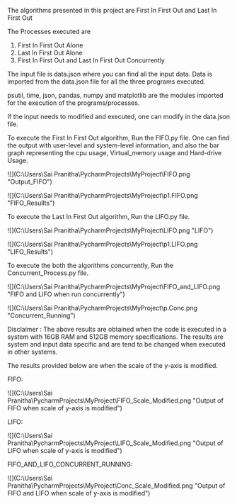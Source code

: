 The algorithms presented in this project are First In First Out and Last In First Out

The Processes executed are 
1. First In First Out Alone
2. Last In First Out Alone
3. First In First Out and Last In First Out Concurrently

The input file is data.json where you can find all the input data.
Data is imported from the data.json file for all the three programs executed. 

psutil, time, json, pandas, numpy and matplotlib are the modules imported for the execution of the programs/processes.

If the input needs to modified and executed, one can modify in the data.json file. 


To execute the First In First Out algorithm, Run the FIFO.py file. One can find the output with user-level and system-level information, and also the bar graph representing the cpu usage, Virtual_memory usage and Hard-drive Usage.

![](C:\Users\Sai Pranitha\PycharmProjects\MyProject\FIFO.png "Output_FIFO")

![](C:\Users\Sai Pranitha\PycharmProjects\MyProject\p1.FIFO.png "FIFO_Resullts")

To execute the Last In First Out algorithm, Run the LIFO.py file.

![](C:\Users\Sai Pranitha\PycharmProjects\MyProject\LIFO.png "LIFO")

![](C:\Users\Sai Pranitha\PycharmProjects\MyProject\p1.LIFO.png "LIFO_Results")

To execute the both the algorithms concurrently, Run the Concurrent_Process.py file.

![](C:\Users\Sai Pranitha\PycharmProjects\MyProject\FIFO_and_LIFO.png "FIFO and LIFO when run concurrently")

![](C:\Users\Sai Pranitha\PycharmProjects\MyProject\p.Conc.png "Concurrent_Running")

Disclaimer : The above results are obtained when the code is executed in a system with 16GB RAM and 512GB memory specifications. The results are system and input data specific and are tend to be changed when executed in other systems.


The results provided below are when the scale of the y-axis is modified.

FIFO:

![](C:\Users\Sai Pranitha\PycharmProjects\MyProject\FIFO_Scale_Modified.png "Output of FIFO when scale of y-axis is modified")

LIFO:

![](C:\Users\Sai Pranitha\PycharmProjects\MyProject\LIFO_Scale_Modified.png "Output of LIFO when scale of y-axis is modified")

FIFO_AND_LIFO_CONCURRENT_RUNNING:

![](C:\Users\Sai Pranitha\PycharmProjects\MyProject\Conc_Scale_Modified.png "Output of FIFO and LIFO when scale of y-axis is modified")